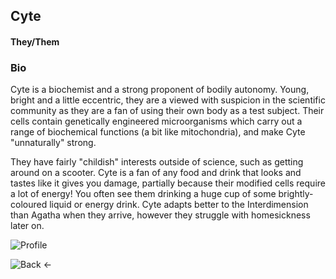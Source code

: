 ## Cyte
#### They/Them

### Bio
Cyte is a biochemist and a strong proponent of bodily autonomy. Young, bright and a little eccentric, they are a viewed with suspicion in the scientific community as they are a fan of using their own body as a test subject. Their cells contain genetically engineered microorganisms which carry out a range of biochemical functions (a bit like mitochondria), and make Cyte "unnaturally" strong. 

They have fairly "childish" interests outside of science, such as getting around on a scooter. Cyte is a fan of any food and drink that looks and tastes like it gives you damage, partially because their modified cells require a lot of energy! You often see them drinking a huge cup of some brightly-coloured liquid or energy drink. Cyte adapts better to the Interdimension than Agatha when they arrive, however they struggle with homesickness later on.

![Profile](https://wil-ro.github.io/HomeSus/Images/Cyte.png)

![Back <-](https://wil-ro.github.io/HomeSus/)

